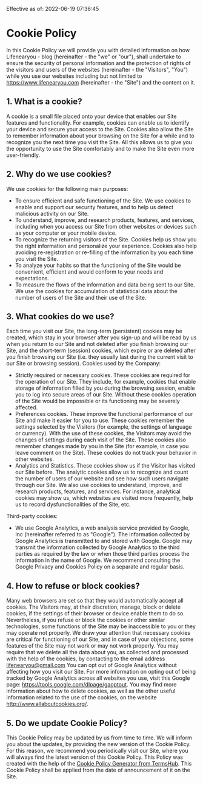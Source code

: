 Effective as of: 2022-06-19 07:36:45

# Cookie Policy

In this Cookie Policy we will provide you with detailed information on how Lifenearyou - blog (hereinafter - the "we" or "our"), shall undertake to ensure the security of personal information and the protection of rights of the visitors and users of the websites (hereinafter - the "Visitors", "You") while you use our websites including but not limited to https://www.lifenearyou.com (hereinafter - the "Site") and the content on it.

## 1. What is a cookie?

A cookie is a small file placed onto your device that enables our Site features and functionality. For example, cookies can enable us to identify your device and secure your access to the Site. Cookies also allow the Site to remember information about your browsing on the Site for a while and to recognize you the next time you visit the Site. All this allows us to give you the opportunity to use the Site comfortably and to make the Site even more user-friendly.

## 2. Why do we use cookies?

We use cookies for the following main purposes:

- To ensure efficient and safe functioning of the Site. We use cookies to enable and support our security features, and to help us detect malicious activity on our Site.
- To understand, improve, and research products, features, and services, including when you access our Site from other websites or devices such as your computer or your mobile device.
- To recognize the returning visitors of the Site. Cookies help us show you the right information and personalize your experience. Cookies also help avoiding re-registration or re-filling of the information by you each time you visit the Site.
- To analyze your habits so that the functioning of the Site would be convenient, efficient and would conform to your needs and expectations.
- To measure the flows of the information and data being sent to our Site. We use the cookies for accumulation of statistical data about the number of users of the Site and their use of the Site.

## 3. What cookies do we use?

Each time you visit our Site, the long-term (persistent) cookies may be created, which stay in your browser after you sign-up and will be read by us when you return to our Site and not deleted after you finish browsing our Site, and the short-term (session) cookies, which expire or are deleted after you finish browsing our Site (i.e. they usually last during the current visit to our Site or browsing session).
Cookies used by the Company:

- Strictly required or necessary cookies. These cookies are required for the operation of our Site. They include, for example, cookies that enable storage of information filled by you during the browsing session, enable you to log into secure areas of our Site. Without these cookies operation of the Site would be impossible or its functioning may be severely affected.
- Preferences cookies. These improve the functional performance of our Site and make it easier for you to use. These cookies remember the settings selected by the Visitors (for example, the settings of language or currency). With the use of these cookies, the Visitors may avoid the changes of settings during each visit of the Site. These cookies also remember changes made by you in the Site (for example, in case you leave comment on the Site). These cookies do not track your behavior in other websites.
- Analytics and Statistics. These cookies show us if the Visitor has visited our Site before. The analytic cookies allow us to recognize and count the number of users of our website and see how such users navigate through our Site. We also use cookies to understand, improve, and research products, features, and services. For instance, analytical cookies may show us, which websites are visited more frequently, help us to record dysfunctionalities of the Site, etc.

Third-party cookies:

- We use Google Analytics, a web analysis service provided by Google, Inc (hereinafter referred to as "Google"). The information collected by Google Analytics is transmitted to and stored with Google. Google may transmit the information collected by Google Analytics to the third parties as required by the law or when those third parties process the information in the name of Google. We recommend consulting the Google Privacy and Cookies Policy on a separate and regular basis.

## 4. How to refuse or block cookies?

Many web browsers are set so that they would automatically accept all cookies.
The Visitors may, at their discretion, manage, block or delete cookies, if the settings of their browser or device enable them to do so. Nevertheless, if you refuse or block the cookies or other similar technologies, some functions of the Site may be inaccessible to you or they may operate not properly.
We draw your attention that necessary cookies are critical for functioning of our Site, and in case of your objections, some features of the Site may not work or may not work properly.
You may require that we delete all the data about you, as collected and processed with the help of the cookies, by contacting to the email address lifenearyou@gmail.com
You can opt out of Google Analytics without affecting how you visit our Site. For more information on opting out of being tracked by Google Analytics across all websites you use, visit this Google page: https://tools.google.com/dlpage/gaoptout.
You may find more information about how to delete cookies, as well as the other useful information related to the use of the cookies, on the website http://www.allaboutcookies.org/.

## 5. Do we update Cookie Policy?

This Cookie Policy may be updated by us from time to time. We will inform you about the updates, by providing the new version of the Cookie Policy. For this reason, we recommend you periodically visit our Site, where you will always find the latest version of this Cookie Policy. This Policy was created with the help of the [Cookie Policy Generator from TermsHub](https://termshub.io/cookie-policy?utm_source=referral&utm_medium=generated_documents&utm_campaign=referral_documents&utm_content=cp_th_text).
This Cookie Policy shall be applied from the date of announcement of it on the Site.
